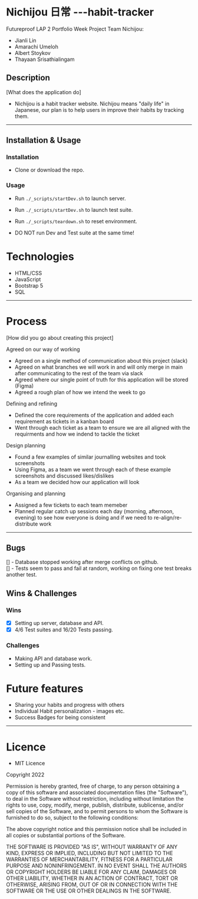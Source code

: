 # Nichijou 日常 ---habit-tracker

Futureproof LAP 2 Portfolio Week Project
Team Nichijou:
- Jianli Lin
- Amarachi Umeloh
- Albert Stoykov
- Thayaan Srisathialingam

## Description 
[What does the application do]
  * Nichijou is a habit tracker website. Nichijou means "daily life" in Japanese, our plan is to help users in improve their habits by tracking them.

---

## Installation & Usage

### Installation

- Clone or download the repo.

### Usage

- Run `./_scripts/startDev.sh` to launch server.
- Run `./_scripts/startDev.sh` to launch test suite.
- Run `./_scripts/teardown.sh` to reset environment.

- DO NOT run Dev and Test suite at the same time!

# Technologies 

- HTML/CSS
- JavaScript 
- Bootstrap 5
- SQL 
---

# Process

[How did you go about creating this project]

Agreed on our way of working 
- Agreed on a single method of communication about this project (slack)
- Agreed on what branches we will work in and will only merge in main after communicating to the rest of the team via slack 
- Agreed where our single point of truth for this application will be stored (Figma) 
- Agreed a rough plan of how we intend the week to go 

Defining and refining  
- Defined the core requirements of the application and added each requirement as tickets in a kanban board  
- Went through each ticket as a team to ensure we are all aligned with the requirments and how we indend to tackle the ticket 

Design planning 
- Found a few examples of similar journalling websites and took screenshots
- Using Figma, as a team we went through each of these example screenshots and discussed likes/dislikes
- As a team we decided how our application will look

Organising and planning 
- Assigned a few tickets to each team memeber 
- Planned regular catch up sessions each day (morning, afternoon, evening) to see how everyone is doing and if we need to re-align/re-distribute work 

---

## Bugs

[] - Database stopped working after merge conflicts on github.<br>
[] - Tests seem to pass and fail at random, working on fixing one test breaks another test.

## Wins & Challenges

### Wins

- [x] Setting up server, database and API.
- [x] 4/6 Test suites and 16/20 Tests passing.

### Challenges

- Making API and database work.
- Setting up and Passing tests.

# Future features 

- Sharing your habits and progress with others 
- Individual Habit personalization - images etc.
- Success Badges for being consistent

---

# Licence 

- MIT Licence 

Copyright 2022

Permission is hereby granted, free of charge, to any person obtaining a copy of this software and associated documentation files (the "Software"), to deal in the Software without restriction, including without limitation the rights to use, copy, modify, merge, publish, distribute, sublicense, and/or sell copies of the Software, and to permit persons to whom the Software is furnished to do so, subject to the following conditions:

The above copyright notice and this permission notice shall be included in all copies or substantial portions of the Software.

THE SOFTWARE IS PROVIDED "AS IS", WITHOUT WARRANTY OF ANY KIND, EXPRESS OR IMPLIED, INCLUDING BUT NOT LIMITED TO THE WARRANTIES OF MERCHANTABILITY, FITNESS FOR A PARTICULAR PURPOSE AND NONINFRINGEMENT. IN NO EVENT SHALL THE AUTHORS OR COPYRIGHT HOLDERS BE LIABLE FOR ANY CLAIM, DAMAGES OR OTHER LIABILITY, WHETHER IN AN ACTION OF CONTRACT, TORT OR OTHERWISE, ARISING FROM, OUT OF OR IN CONNECTION WITH THE SOFTWARE OR THE USE OR OTHER DEALINGS IN THE SOFTWARE.

